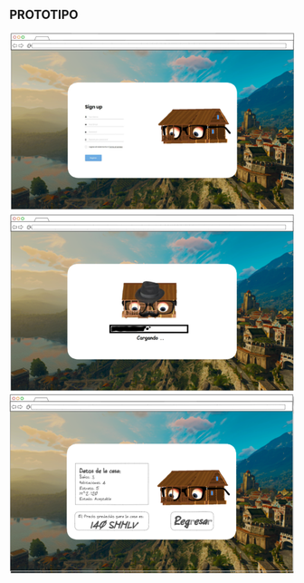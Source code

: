 ## PROTOTIPO
<picture>
  <img alt="Shows an illustrated sun in light mode and a moon with stars in dark mode." src="https://github.com/Tbug2000/Prototipo_Cliente/blob/main/1.png">
</picture>
<picture>
  <img alt="Shows an illustrated sun in light mode and a moon with stars in dark mode." src="https://github.com/Tbug2000/Prototipo_Cliente/blob/main/2.png">
</picture>
<picture>
  <img alt="Shows an illustrated sun in light mode and a moon with stars in dark mode." src="https://github.com/Tbug2000/Prototipo_Cliente/blob/main/3.png">
</picture>
